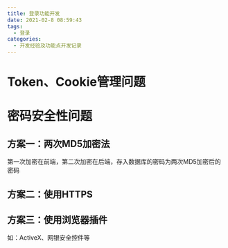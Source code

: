 ```yaml
---
title: 登录功能开发
date: 2021-02-8 08:59:43
tags:
  - 登录
categories:
  - 开发经验及功能点开发记录
---
```


# Token、Cookie管理问题



# 密码安全性问题

## 方案一：两次MD5加密法

第一次加密在前端，第二次加密在后端，存入数据库的密码为两次MD5加密后的密码

## 方案二：使用HTTPS



## 方案三：使用浏览器插件

如：ActiveX、网银安全控件等